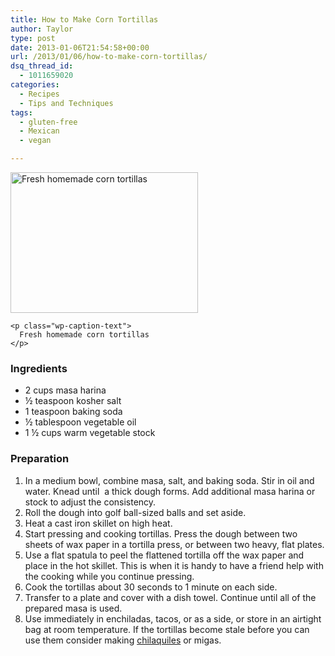 ```yaml
---
title: How to Make Corn Tortillas
author: Taylor
type: post
date: 2013-01-06T21:54:58+00:00
url: /2013/01/06/how-to-make-corn-tortillas/
dsq_thread_id:
  - 1011659020
categories:
  - Recipes
  - Tips and Techniques
tags:
  - gluten-free
  - Mexican
  - vegan

---
```

<div>
  <div id="attachment_2408" style="width: 310px" class="wp-caption alignright">
    <a href="{{% mediaroot %}}uploads/2013/01/P1042479.jpg" rel="lightbox[2351]"><img class="size-medium wp-image-2408" alt="Fresh homemade corn tortillas" src="{{% mediaroot %}}uploads/2013/01/P1042479-300x225.jpg" width="300" height="225" srcset="{{% mediaroot %}}uploads/2013/01/P1042479-300x225.jpg 300w, {{% mediaroot %}}uploads/2013/01/P1042479.jpg 800w" sizes="(max-width: 300px) 100vw, 300px" /></a>
    
    <p class="wp-caption-text">
      Fresh homemade corn tortillas
    </p>
  </div>
  
  <h3>
    Ingredients
  </h3>
  
  <ul>
    <li itemprop="ingredients">
      2 cups masa harina
    </li>
    <li itemprop="ingredients">
      ½ teaspoon kosher salt
    </li>
    <li itemprop="ingredients">
      1 teaspoon baking soda
    </li>
    <li itemprop="ingredients">
      ½ tablespoon vegetable oil
    </li>
    <li itemprop="ingredients">
      1 ½ cups warm vegetable stock
    </li>
  </ul>
</div>

<div>
  <h3>
    Preparation
  </h3>
  
  <ol>
    <li itemprop="recipeInstructions">
      In a medium bowl, combine masa, salt, and baking soda. Stir in oil and water. Knead until  a thick dough forms. Add additional masa harina or stock to adjust the consistency.
    </li>
    <li itemprop="recipeInstructions">
      Roll the dough into golf ball-sized balls and set aside.
    </li>
    <li itemprop="recipeInstructions">
      Heat a cast iron skillet on high heat.
    </li>
    <li itemprop="recipeInstructions">
      Start pressing and cooking tortillas. Press the dough between two sheets of wax paper in a tortilla press, or between two heavy, flat plates.
    </li>
    <li itemprop="recipeInstructions">
      Use a flat spatula to peel the flattened tortilla off the wax paper and place in the hot skillet. This is when it is handy to have a friend help with the cooking while you continue pressing.
    </li>
    <li itemprop="recipeInstructions">
      Cook the tortillas about 30 seconds to 1 minute on each side.
    </li>
    <li itemprop="recipeInstructions">
      Transfer to a plate and cover with a dish towel. Continue until all of the prepared masa is used.
    </li>
    <li itemprop="recipeInstructions">
      Use immediately in enchiladas, tacos, or as a side, or store in an airtight bag at room temperature. If the tortillas become stale before you can use them consider making <a title="Chilaquiles with Salsa Verde" href="http://kitchen.coseppi.com/2013/01/06/chilaquiles-with-salsa-verde/">chilaquiles</a> or migas.
    </li>
  </ol>
  
  <div>
  </div>
  
  <p>
    &nbsp;
  </p>
</div>

<div>
</div>